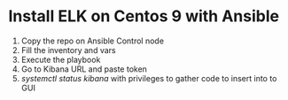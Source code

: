 # Install ELK on Centos 9 with Ansible

1) Copy the repo on Ansible Control node
2) Fill the inventory and vars
3) Execute the playbook
4) Go to Kibana URL and paste token
5) *systemctl status kibana* with privileges to gather code to insert into to GUI
